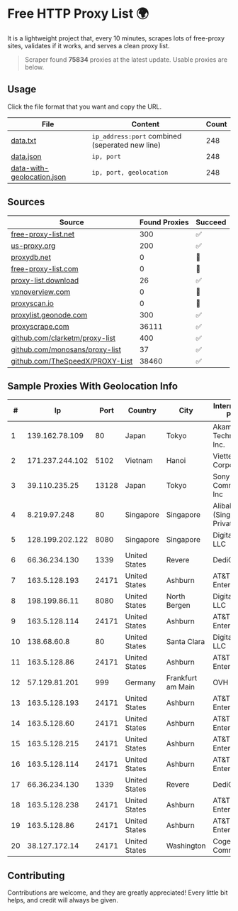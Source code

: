 
# Free HTTP Proxy List 🌍

It is a lightweight project that, every 10 minutes, scrapes lots of free-proxy sites, validates if it works, and serves a clean proxy list.


> Scraper found **75834** proxies at the latest update. Usable proxies are below.

## Usage

Click the file format that you want and copy the URL.


|File|Content|Count|
|----|-------|-----|
|[data.txt](https://raw.githubusercontent.com/themiralay/Proxy-List-World/master/data.txt)|`ip_address:port` combined (seperated new line)|248|
|[data.json](https://raw.githubusercontent.com/themiralay/Proxy-List-World/master/data.json)|`ip, port`|248|
|[data-with-geolocation.json](https://raw.githubusercontent.com/themiralay/Proxy-List-World/master/data-with-geolocation.json)|`ip, port, geolocation`|248|

## Sources

|Source|Found Proxies|Succeed|
|------|-------------|-------|
|[free-proxy-list.net](https://free-proxy-list.net)|300|✅|
|[us-proxy.org](https://www.us-proxy.org)|200|✅|
|[proxydb.net](http://proxydb.net)|0|🚫|
|[free-proxy-list.com](https://free-proxy-list.com/?page=&port=&type%5B%5D=http&type%5B%5D=https&up_time=0&search=Search)|0|🚫|
|[proxy-list.download](https://www.proxy-list.download/HTTP)|26|✅|
|[vpnoverview.com](https://vpnoverview.com/privacy/anonymous-browsing/free-proxy-servers)|0|🚫|
|[proxyscan.io](https://www.proxyscan.io)|0|🚫|
|[proxylist.geonode.com](https://proxylist.geonode.com/api/proxy-list?limit=300&page=1&sort_by=lastChecked&sort_type=desc&protocols=http,https)|300|✅|
|[proxyscrape.com](https://api.proxyscrape.com/v2/?request=displayproxies&protocol=http&timeout=10000&country=all&ssl=all&anonymity=all)|36111|✅|
|[github.com/clarketm/proxy-list](https://raw.githubusercontent.com/clarketm/proxy-list/master/proxy-list-raw.txt)|400|✅|
|[github.com/monosans/proxy-list](https://raw.githubusercontent.com/monosans/proxy-list/main/proxies/http.txt)|37|✅|
|[github.com/TheSpeedX/PROXY-List](https://raw.githubusercontent.com/TheSpeedX/PROXY-List/master/http.txt)|38460|✅|


## Sample Proxies With Geolocation Info

|#|Ip|Port|Country|City|Internet Service Provider|
|-|--|----|-------|----|-------------------------|
|1|139.162.78.109|80|Japan|Tokyo|Akamai Technologies, Inc.|
|2|171.237.244.102|5102|Vietnam|Hanoi|Viettel Corporation|
|3|39.110.235.25|13128|Japan|Tokyo|Sony Network Communications Inc|
|4|8.219.97.248|80|Singapore|Singapore|Alibaba Cloud (Singapore) Private Limited|
|5|128.199.202.122|8080|Singapore|Singapore|DigitalOcean, LLC|
|6|66.36.234.130|1339|United States|Revere|DediOutlet, LLC|
|7|163.5.128.193|24171|United States|Ashburn|AT&T Enterprises, LLC|
|8|198.199.86.11|8080|United States|North Bergen|DigitalOcean, LLC|
|9|163.5.128.114|24171|United States|Ashburn|AT&T Enterprises, LLC|
|10|138.68.60.8|80|United States|Santa Clara|DigitalOcean, LLC|
|11|163.5.128.86|24171|United States|Ashburn|AT&T Enterprises, LLC|
|12|57.129.81.201|999|Germany|Frankfurt am Main|OVH SAS|
|13|163.5.128.193|24171|United States|Ashburn|AT&T Enterprises, LLC|
|14|163.5.128.60|24171|United States|Ashburn|AT&T Enterprises, LLC|
|15|163.5.128.215|24171|United States|Ashburn|AT&T Enterprises, LLC|
|16|163.5.128.114|24171|United States|Ashburn|AT&T Enterprises, LLC|
|17|66.36.234.130|1339|United States|Revere|DediOutlet, LLC|
|18|163.5.128.238|24171|United States|Ashburn|AT&T Enterprises, LLC|
|19|163.5.128.86|24171|United States|Ashburn|AT&T Enterprises, LLC|
|20|38.127.172.14|24171|United States|Washington|Cogent Communications|



## Contributing

Contributions are welcome, and they are greatly appreciated! Every
little bit helps, and credit will always be given.

